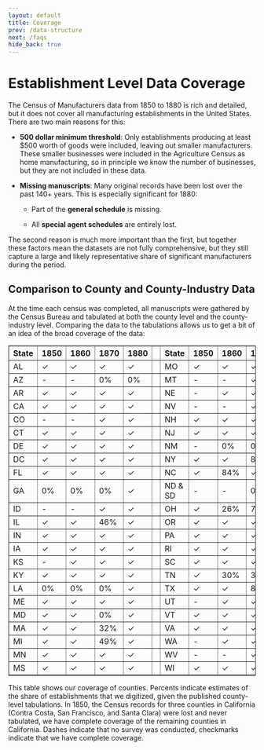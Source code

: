 ```yaml
---
layout: default
title: Coverage
prev: /data-structure
next: /faqs
hide_back: true
---
```


# Establishment Level Data Coverage

The Census of Manufacturers data from 1850 to 1880 is rich and detailed, but it does not cover all manufacturing establishments in the United States. There are two main reasons for this:

- **500 dollar minimum threshold**: Only establishments producing at least $500 worth of goods were included, leaving out smaller manufacturers. These smaller businesses were included in the Agriculture Census as home manufacturing, so in principle we know the number of businesses, but they are not included in these data.

- **Missing manuscripts**: Many original records have been lost over the past 140+ years. This is especially significant for 1880:
  
  - Part of the **general schedule** is missing.
  
  - All **special agent schedules** are entirely lost.

The second reason is much more important than the first, but together these factors mean the datasets are not fully comprehensive, but they still capture a large and likely representative share of significant manufacturers during the period.

## Comparison to County and County-Industry Data

At the time each census was completed, all manuscripts were gathered by the Census Bureau and tabulated at both the county level and the county-industry level. Comparing the data to the tabulations allows us to get a bit of an idea of the broad coverage of the data:
<table border="1" cellspacing="0" cellpadding="5">
  <thead>
    <tr>
      <th>State</th>
      <th>1850</th>
      <th>1860</th>
      <th>1870</th>
      <th>1880</th>
      <th></th>
      <th>State</th>
      <th>1850</th>
      <th>1860</th>
      <th>1870</th>
      <th>1880</th>
    </tr>
  </thead>
  <tbody>
    <tr>
      <td>AL</td><td>✓</td><td>✓</td><td>✓</td><td>✓</td>
      <td></td>
      <td>MO</td><td>✓</td><td>✓</td><td>✓</td><td>✓</td>
    </tr>
    <tr>
      <td>AZ</td><td>-</td><td>-</td><td>0%</td><td>0%</td>
      <td></td>
      <td>MT</td><td>-</td><td>-</td><td>✓</td><td>✓</td>
    </tr>
    <tr>
      <td>AR</td><td>✓</td><td>✓</td><td>✓</td><td>✓</td>
      <td></td>
      <td>NE</td><td>-</td><td>✓</td><td>✓</td><td>✓</td>
    </tr>
    <tr>
      <td>CA</td><td>✓</td><td>✓</td><td>✓</td><td>✓</td>
      <td></td>
      <td>NV</td><td>-</td><td>-</td><td>✓</td><td>✓</td>
    </tr>
    <tr>
      <td>CO</td><td>-</td><td>-</td><td>✓</td><td>✓</td>
      <td></td>
      <td>NH</td><td>✓</td><td>✓</td><td>✓</td><td>✓</td>
    </tr>
    <tr>
      <td>CT</td><td>✓</td><td>✓</td><td>✓</td><td>✓</td>
      <td></td>
      <td>NJ</td><td>✓</td><td>✓</td><td>✓</td><td>✓</td>
    </tr>
    <tr>
      <td>DE</td><td>✓</td><td>✓</td><td>✓</td><td>✓</td>
      <td></td>
      <td>NM</td><td>-</td><td>0%</td><td>0%</td><td>✓</td>
    </tr>
    <tr>
      <td>DC</td><td>✓</td><td>✓</td><td>✓</td><td>✓</td>
      <td></td>
      <td>NY</td><td>✓</td><td>✓</td><td>82%</td><td>99%</td>
    </tr>
    <tr>
      <td>FL</td><td>✓</td><td>✓</td><td>✓</td><td>✓</td>
      <td></td>
      <td>NC</td><td>✓</td><td>84%</td><td>✓</td><td>✓</td>
    </tr>
    <tr>
      <td>GA</td><td>0%</td><td>0%</td><td>0%</td><td>✓</td>
      <td></td>
      <td>ND & SD</td><td>-</td><td>-</td><td>0%</td><td>18%</td>
    </tr>
    <tr>
      <td>ID</td><td>-</td><td>-</td><td>✓</td><td>✓</td>
      <td></td>
      <td>OH</td><td>✓</td><td>26%</td><td>74%</td><td>68%</td>
    </tr>
    <tr>
      <td>IL</td><td>✓</td><td>✓</td><td>46%</td><td>✓</td>
      <td></td>
      <td>OR</td><td>✓</td><td>✓</td><td>✓</td><td>✓</td>
    </tr>
    <tr>
      <td>IN</td><td>✓</td><td>✓</td><td>✓</td><td>✓</td>
      <td></td>
      <td>PA</td><td>✓</td><td>✓</td><td>✓</td><td>✓</td>
    </tr>
    <tr>
      <td>IA</td><td>✓</td><td>✓</td><td>✓</td><td>✓</td>
      <td></td>
      <td>RI</td><td>✓</td><td>✓</td><td>✓</td><td>✓</td>
    </tr>
    <tr>
      <td>KS</td><td>-</td><td>✓</td><td>✓</td><td>✓</td>
      <td></td>
      <td>SC</td><td>✓</td><td>✓</td><td>✓</td><td>✓</td>
    </tr>
    <tr>
      <td>KY</td><td>✓</td><td>✓</td><td>✓</td><td>✓</td>
      <td></td>
      <td>TN</td><td>✓</td><td>30%</td><td>35%</td><td>✓</td>
    </tr>
    <tr>
      <td>LA</td><td>0%</td><td>0%</td><td>0%</td><td>✓</td>
      <td></td>
      <td>TX</td><td>✓</td><td>✓</td><td>85%</td><td>✓</td>
    </tr>
    <tr>
      <td>ME</td><td>✓</td><td>✓</td><td>✓</td><td>✓</td>
      <td></td>
      <td>UT</td><td>-</td><td>✓</td><td>✓</td><td>✓</td>
    </tr>
    <tr>
      <td>MD</td><td>✓</td><td>✓</td><td>0%</td><td>✓</td>
      <td></td>
      <td>VT</td><td>✓</td><td>✓</td><td>✓</td><td>✓</td>
    </tr>
    <tr>
      <td>MA</td><td>✓</td><td>✓</td><td>32%</td><td>✓</td>
      <td></td>
      <td>VA</td><td>✓</td><td>✓</td><td>✓</td><td>✓</td>
    </tr>
    <tr>
      <td>MI</td><td>✓</td><td>✓</td><td>49%</td><td>✓</td>
      <td></td>
      <td>WA</td><td>-</td><td>✓</td><td>✓</td><td>✓</td>
    </tr>
    <tr>
      <td>MN</td><td>✓</td><td>✓</td><td>✓</td><td>✓</td>
      <td></td>
      <td>WV</td><td>-</td><td>-</td><td>✓</td><td>✓</td>
    </tr>
    <tr>
      <td>MS</td><td>✓</td><td>✓</td><td>✓</td><td>✓</td>
      <td></td>
      <td>WI</td><td>✓</td><td>✓</td><td>✓</td><td>✓</td>
    </tr>
  </tbody>
</table>

This table shows our coverage of counties. Percents indicate estimates of the share of establishments that we digitized, given the published county-level tabulations. In 1850, the Census records for three counties in California (Contra Costa, San Francisco, and Santa Clara) were lost and never tabulated, we have complete coverage of the remaining counties in California. Dashes indicate that no survey was conducted, checkmarks indicate that we have complete coverage.







